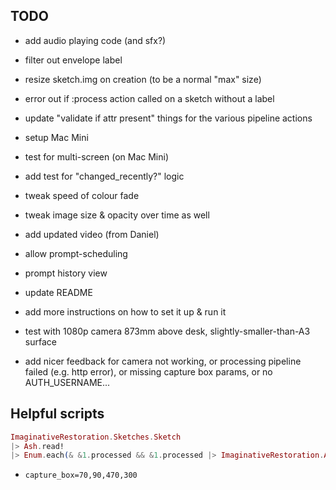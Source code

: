 ## TODO

- add audio playing code (and sfx?)
- filter out envelope label
- resize sketch.img on creation (to be a normal "max" size)

- error out if :process action called on a sketch without a label
- update "validate if attr present" things for the various pipeline actions

- setup Mac Mini
- test for multi-screen (on Mac Mini)
- add test for "changed_recently?" logic

- tweak speed of colour fade
- tweak image size & opacity over time as well

- add updated video (from Daniel)

- allow prompt-scheduling
- prompt history view

- update README
- add more instructions on how to set it up & run it

- test with 1080p camera 873mm above desk, slightly-smaller-than-A3 surface
- add nicer feedback for camera not working, or processing pipeline failed (e.g.
  http error), or missing capture box params, or no AUTH_USERNAME...

## Helpful scripts

```elixir
ImaginativeRestoration.Sketches.Sketch
|> Ash.read!
|> Enum.each(& &1.processed && &1.processed |> ImaginativeRestoration.AI.Utils.to_image! |> Image.write!("/tmp/ir-sketches-processed/#{&1.id}.webp"))
```

- `capture_box=70,90,470,300`
